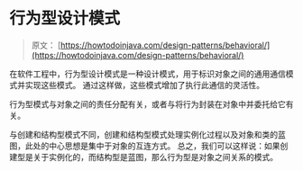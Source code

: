 # 行为型设计模式

> 原文： [https://howtodoinjava.com/design-patterns/behavioral/](https://howtodoinjava.com/design-patterns/behavioral/)

在软件工程中，行为型设计模式是一种设计模式，用于标识对象之间的通用通信模式并实现这些模式。 通过这样做，这些模式增加了执行此通信的灵活性。

行为型模式与对象之间的责任分配有关，或者与将行为封装在对象中并委托给它有关。

与创建和结构型模式不同，创建和结构型模式处理实例化过程以及对象和类的蓝图，此处的中心思想是集中于对象的互连方式。 总之，我们可以这样说：如果创建型是关于实例化的，而结构型是蓝图，那么行为型是对象之间关系的模式。